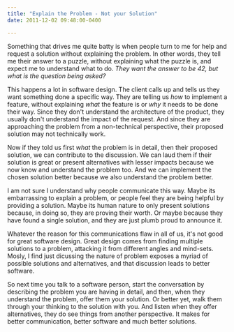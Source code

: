 ```yaml
---
title: "Explain the Problem - Not your Solution"
date: 2011-12-02 09:48:00-0400

---
```


Something that drives me quite batty is when people turn to me for help and request a solution without explaining the problem.  In other words, they tell me their answer to a puzzle, without explaining what the puzzle is, and expect me to understand what to do. *They want the answer to be 42, but what is the question being asked?*

This happens a lot in software design. The client calls up and tells us they want something done a specific way. They are telling us *how* to implement a feature, without explaining *what* the feature is or *why* it needs to be done their way. Since they don't understand the architecture of the product, they usually don't understand the impact of the request. And since they are approaching the problem from a non-technical perspective, their proposed solution may not technically work.

Now if they told us first *what* the problem is in detail, then their proposed solution, we can contribute to the discussion. We can laud them if their solution is great or present alternatives with lesser impacts because we now know and understand the problem too. And we can implement the chosen solution better because we also understand the problem better.

I am not sure I understand why people communicate this way. Maybe its embarrassing to explain a problem, or people feel they are being helpful by providing a solution. Maybe its human nature to only present solutions because, in doing so, they are proving their worth. Or maybe because they have found a single solution, and they are just plumb proud to announce it.

Whatever the reason for this communications flaw in all of us, it's not good for great software design. Great design comes from finding multiple solutions to a problem, attacking it from different angles and mind-sets. Mosly, I find just dicussing the nature of problem exposes a myriad of possible solutions and alternatives, and that discussion leads to better software.

So next time you talk to a software person, start the conversation by describing the problem you are having in detail, and then, when they understand the problem, offer them your solution. Or better yet, walk them through your thinking to the solution with you. And listen when they offer alternatives, they do see things from another perspective. It makes for better communication, better software and much better solutions.
